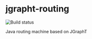 # jgrapht-routing

![Build status](https://travis-ci.org/mapkiwiz/jgrapht-routing.svg)

Java routing machine based on JGraphT
